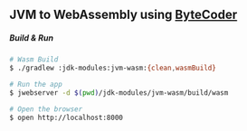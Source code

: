 ## JVM to WebAssembly using [ByteCoder](https://mirkosertic.github.io/Bytecoder/)

##### Build & Run

```bash
# Wasm Build
$ ./gradlew :jdk-modules:jvm-wasm:{clean,wasmBuild}

# Run the app
$ jwebserver -d $(pwd)/jdk-modules/jvm-wasm/build/wasm

# Open the browser
$ open http://localhost:8000
```
